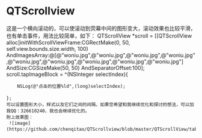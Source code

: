 # QTScrollview
这是一个横向滚动的，可以使滚动到荧幕中间的图形变大，滚动效果也比较平滑，也有单击事件，用法比较简单，如下：
    QTScrollView *scroll = [[QTScrollView alloc]initWithScrollViewFrame:CGRectMake(0, 50, self.view.bounds.size.width, 100) AndImagesArray:@[@"woniu.jpg",@"woniu.jpg",@"woniu.jpg",@"woniu.jpg",@"woniu.jpg",@"woniu.jpg",@"woniu.jpg",@"woniu.jpg",@"woniu.jpg"] AndSize:CGSizeMake(50, 50) AndSeparatorOffset:100];
    scroll.tapImageBlock = ^(NSInteger selectIndex){
    
        NSLog(@"点击的位置%ld",(long)selectIndex);
    
    };
    可以设置图形大小，样式以及它们之间的间隔，如果您希望和我继续优化和探讨的想法，可以加我QQ：326610240，我也会继续优化的。
    附上效果图：
     ![image](https://github.com/chenqitao/QTScrollview/blob/master/QTScrollView/tab5.gif)
